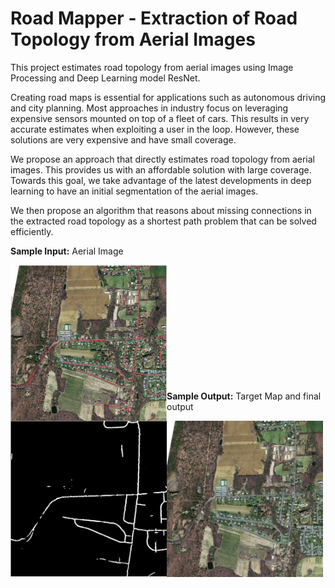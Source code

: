 # Road Mapper - Extraction of Road Topology from Aerial Images
This project estimates road topology from aerial images using Image Processing and Deep Learning model ResNet.

Creating road maps is essential for applications such as autonomous driving and city planning. Most approaches in industry focus on leveraging expensive sensors mounted on top of a fleet of cars. This results in very accurate estimates when exploiting a user in the loop. However, these solutions are very expensive and have small coverage.

We propose an approach that directly estimates road topology from aerial images. This provides us with an affordable solution with large coverage. Towards this goal, we take advantage of the latest developments in deep learning to have an initial segmentation of the aerial images.

We then propose an algorithm that reasons about missing connections in the extracted road topology as a shortest path problem that can be solved efficiently.

**Sample Input:** Aerial Image

<img align="left" alt="Aerial Image" width="250px" src=https://github.com/codewithsalim/Road-Mapper/blob/main/resources/input_sample/input_image.png>

<br/><br/><br/><br/><br/><br/><br/><br/><br/><br/><br/>

**Sample Output:** Target Map and final output

<img align="left" alt="Aerial Image" width="250px" src=https://github.com/codewithsalim/Road-Mapper/blob/main/resources/output_sample/output_target_map.png>
<img align="left" alt="Aerial Image" width="250px" src=https://github.com/codewithsalim/Road-Mapper/blob/main/resources/output_sample/output_imposed_on_image.png>

